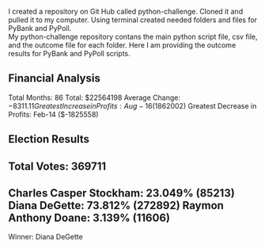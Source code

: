 I created a repository on Git Hub called python-challenge. Cloned it and pulled it to my computer. Using terminal created needed folders and files for PyBank and PyPoll.  
My python-challenge repository contans the main python script file, csv file, and the outcome file for each folder. Here I am providing the outcome results for PyBank and PyPoll scripts. 

Financial Analysis
--------------------------------
Total Months: 86
Total: $22564198
Average Change: $-8311.11
Greatest Increase in Profits: Aug-16 ($1862002)
Greatest Decrease in Profits: Feb-14 ($-1825558)




Election Results
------------------------------
Total Votes: 369711
------------------------------
Charles Casper Stockham: 23.049% (85213)
Diana DeGette: 73.812% (272892)
Raymon Anthony Doane: 3.139% (11606)
------------------------------
Winner: Diana DeGette
